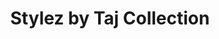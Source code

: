 ---
title: "Stylez by Taj Collection"
url: /berkeley/stylez-by-taj-collection/
shop: hairdresser
---